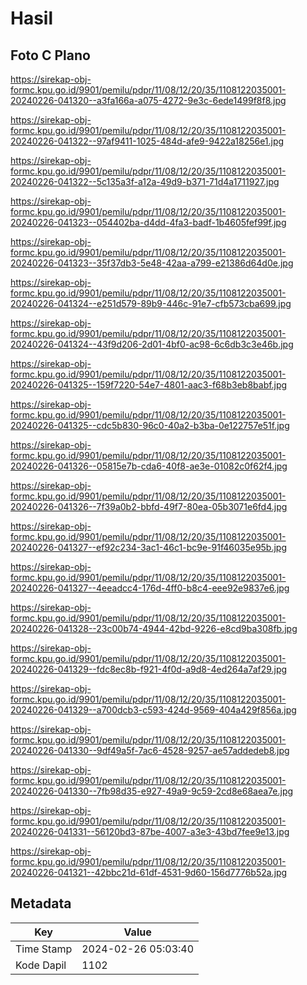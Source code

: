 # Hasil

## Foto C Plano

https://sirekap-obj-formc.kpu.go.id/9901/pemilu/pdpr/11/08/12/20/35/1108122035001-20240226-041320--a3fa166a-a075-4272-9e3c-6ede1499f8f8.jpg

https://sirekap-obj-formc.kpu.go.id/9901/pemilu/pdpr/11/08/12/20/35/1108122035001-20240226-041322--97af9411-1025-484d-afe9-9422a18256e1.jpg

https://sirekap-obj-formc.kpu.go.id/9901/pemilu/pdpr/11/08/12/20/35/1108122035001-20240226-041322--5c135a3f-a12a-49d9-b371-71d4a1711927.jpg

https://sirekap-obj-formc.kpu.go.id/9901/pemilu/pdpr/11/08/12/20/35/1108122035001-20240226-041323--054402ba-d4dd-4fa3-badf-1b4605fef99f.jpg

https://sirekap-obj-formc.kpu.go.id/9901/pemilu/pdpr/11/08/12/20/35/1108122035001-20240226-041323--35f37db3-5e48-42aa-a799-e21386d64d0e.jpg

https://sirekap-obj-formc.kpu.go.id/9901/pemilu/pdpr/11/08/12/20/35/1108122035001-20240226-041324--e251d579-89b9-446c-91e7-cfb573cba699.jpg

https://sirekap-obj-formc.kpu.go.id/9901/pemilu/pdpr/11/08/12/20/35/1108122035001-20240226-041324--43f9d206-2d01-4bf0-ac98-6c6db3c3e46b.jpg

https://sirekap-obj-formc.kpu.go.id/9901/pemilu/pdpr/11/08/12/20/35/1108122035001-20240226-041325--159f7220-54e7-4801-aac3-f68b3eb8babf.jpg

https://sirekap-obj-formc.kpu.go.id/9901/pemilu/pdpr/11/08/12/20/35/1108122035001-20240226-041325--cdc5b830-96c0-40a2-b3ba-0e122757e51f.jpg

https://sirekap-obj-formc.kpu.go.id/9901/pemilu/pdpr/11/08/12/20/35/1108122035001-20240226-041326--05815e7b-cda6-40f8-ae3e-01082c0f62f4.jpg

https://sirekap-obj-formc.kpu.go.id/9901/pemilu/pdpr/11/08/12/20/35/1108122035001-20240226-041326--7f39a0b2-bbfd-49f7-80ea-05b3071e6fd4.jpg

https://sirekap-obj-formc.kpu.go.id/9901/pemilu/pdpr/11/08/12/20/35/1108122035001-20240226-041327--ef92c234-3ac1-46c1-bc9e-91f46035e95b.jpg

https://sirekap-obj-formc.kpu.go.id/9901/pemilu/pdpr/11/08/12/20/35/1108122035001-20240226-041327--4eeadcc4-176d-4ff0-b8c4-eee92e9837e6.jpg

https://sirekap-obj-formc.kpu.go.id/9901/pemilu/pdpr/11/08/12/20/35/1108122035001-20240226-041328--23c00b74-4944-42bd-9226-e8cd9ba308fb.jpg

https://sirekap-obj-formc.kpu.go.id/9901/pemilu/pdpr/11/08/12/20/35/1108122035001-20240226-041329--fdc8ec8b-f921-4f0d-a9d8-4ed264a7af29.jpg

https://sirekap-obj-formc.kpu.go.id/9901/pemilu/pdpr/11/08/12/20/35/1108122035001-20240226-041329--a700dcb3-c593-424d-9569-404a429f856a.jpg

https://sirekap-obj-formc.kpu.go.id/9901/pemilu/pdpr/11/08/12/20/35/1108122035001-20240226-041330--9df49a5f-7ac6-4528-9257-ae57addedeb8.jpg

https://sirekap-obj-formc.kpu.go.id/9901/pemilu/pdpr/11/08/12/20/35/1108122035001-20240226-041330--7fb98d35-e927-49a9-9c59-2cd8e68aea7e.jpg

https://sirekap-obj-formc.kpu.go.id/9901/pemilu/pdpr/11/08/12/20/35/1108122035001-20240226-041331--56120bd3-87be-4007-a3e3-43bd7fee9e13.jpg

https://sirekap-obj-formc.kpu.go.id/9901/pemilu/pdpr/11/08/12/20/35/1108122035001-20240226-041321--42bbc21d-61df-4531-9d60-156d7776b52a.jpg


## Metadata

| Key        | Value               |
| ---------- | ------------------- |
| Time Stamp | 2024-02-26 05:03:40 |
| Kode Dapil | 1102                |



